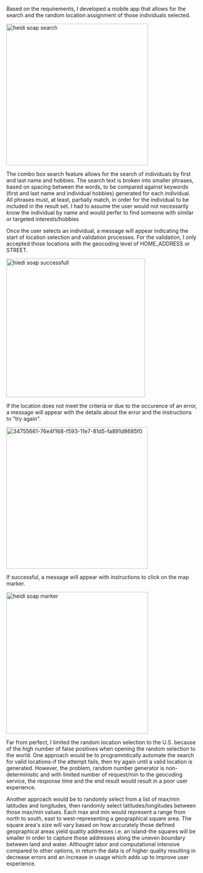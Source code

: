 Based on the requirements, I developed a mobile app that allows for the search and the random location assignment of those individuals selected.

<img width="374" alt="heidi soap search" src="https://user-images.githubusercontent.com/835981/34755665-88318594-f593-11e7-9c31-62faf89b9bdc.png">

The combo box search feature allows for the search of individuals by first and last name and hobbies. The search text is broken into smaller phrases, based on spacing between the words, to be compared against keywords (first and last name and individual hobbies) generated for each individual.  All phrases must, at least, partially match, in order for the individual to be included in the result set.  I had to assume the user would not necessarily know the individual by name and would perfer to find someone with similar or targeted interests/hobbies

Once the user selects an individual, a message will appear indicating the start of location selection and validation processes. For the validation, I only accepted those locations with the geocoding level of HOME_ADDRESS or STREET. 

<img width="366" alt="hiedi soap successfull" src="https://user-images.githubusercontent.com/835981/34755636-449a5f04-f593-11e7-8e08-5321c92cf930.png">

If the location does not meet the criteria or due to the occurence of an error, a message will appear with the details about the error and the instructions to "try again".

<img width="373" alt="34755661-76e4f168-f593-11e7-81d5-fa891d8685f0" src="https://user-images.githubusercontent.com/835981/34755970-a2843160-f595-11e7-90b9-a3ac8151cde5.png">

If successful, a message will appear with instructions to click on the map marker.

<img width="374" alt="heidi soap marker" src="https://user-images.githubusercontent.com/835981/34755678-96ca4096-f593-11e7-8a04-251dbe297a72.png">


Far from perfect, I limited the random location selection to the U.S. because of the high number of false positives when opening the random selection to the world. One approach would be to programmtically automate the search for valid locations-if the attempt fails, then try again until a valid location is generated.  However, the problem, random number generator is non-deterministic and with limited number of request/min to the geocoding service, the response time and the end result would result in a poor user experience.
 
Another approach would be to randomly select from a list of max/min latitudes and longitudes, then randomly select latitudes/longitudes between those max/min values.  Each max and min would represent a range from north to south, east to west-representing a geographical square area.  The square area's size will vary based on how accurately those defined geopraphical areas yield quality addresses i.e. an island-the squares will be smaller in order to capture those addresses along the uneven boundary between land and water. Althought labor and computational intensive compared to other options, in return the data is of higher quality resulting in decrease errors and an increase in usage which adds up to improve user experience.



